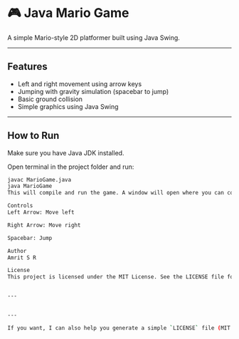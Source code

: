 # 🎮 Java Mario Game

A simple Mario-style 2D platformer built using Java Swing.

---

## Features

- Left and right movement using arrow keys  
- Jumping with gravity simulation (spacebar to jump)  
- Basic ground collision  
- Simple graphics using Java Swing  

---

## How to Run

Make sure you have Java JDK installed.

Open terminal in the project folder and run:

```bash
javac MarioGame.java
java MarioGame
This will compile and run the game. A window will open where you can control Mario with keyboard keys.

Controls
Left Arrow: Move left

Right Arrow: Move right

Spacebar: Jump

Author
Amrit S R

License
This project is licensed under the MIT License. See the LICENSE file for details.


---


---

If you want, I can also help you generate a simple `LICENSE` file (MIT or any license you prefer). J
